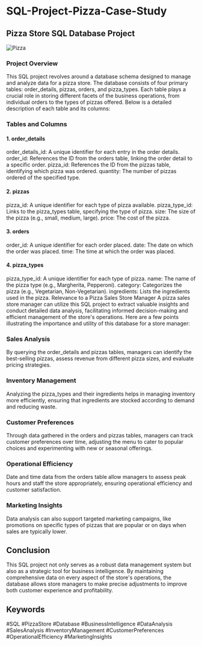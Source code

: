 # SQL-Project-Pizza-Case-Study
## Pizza Store SQL Database Project  
![Pizza](pizza.jpg)
### Project Overview
This SQL project revolves around a database schema designed to manage and analyze data for a pizza store. The database consists of four primary tables: order_details, pizzas, orders, and pizza_types. Each table plays a crucial role in storing different facets of the business operations, from individual orders to the types of pizzas offered. Below is a detailed description of each table and its columns:

### Tables and Columns
####  1. order_details
order_details_id: A unique identifier for each entry in the order details.
order_id: References the ID from the orders table, linking the order detail to a specific order.
pizza_id: References the ID from the pizzas table, identifying which pizza was ordered.
quantity: The number of pizzas ordered of the specified type.
#### 2. pizzas
pizza_id: A unique identifier for each type of pizza available.
pizza_type_id: Links to the pizza_types table, specifying the type of pizza.
size: The size of the pizza (e.g., small, medium, large).
price: The cost of the pizza.
#### 3. orders
order_id: A unique identifier for each order placed.
date: The date on which the order was placed.
time: The time at which the order was placed.
#### 4. pizza_types
pizza_type_id: A unique identifier for each type of pizza.
name: The name of the pizza type (e.g., Margherita, Pepperoni).
category: Categorizes the pizza (e.g., Vegetarian, Non-Vegetarian).
ingredients: Lists the ingredients used in the pizza.
Relevance to a Pizza Sales Store Manager
A pizza sales store manager can utilize this SQL project to extract valuable insights and conduct detailed data analysis, facilitating informed decision-making and efficient management of the store's operations. Here are a few points illustrating the importance and utility of this database for a store manager:

### Sales Analysis
By querying the order_details and pizzas tables, managers can identify the best-selling pizzas, assess revenue from different pizza sizes, and evaluate pricing strategies.

### Inventory Management
Analyzing the pizza_types and their ingredients helps in managing inventory more efficiently, ensuring that ingredients are stocked according to demand and reducing waste.

### Customer Preferences
Through data gathered in the orders and pizzas tables, managers can track customer preferences over time, adjusting the menu to cater to popular choices and experimenting with new or seasonal offerings.

### Operational Efficiency
Date and time data from the orders table allow managers to assess peak hours and staff the store appropriately, ensuring operational efficiency and customer satisfaction.

### Marketing Insights
Data analysis can also support targeted marketing campaigns, like promotions on specific types of pizzas that are popular or on days when sales are typically lower.

## Conclusion
This SQL project not only serves as a robust data management system but also as a strategic tool for business intelligence. By maintaining comprehensive data on every aspect of the store's operations, the database allows store managers to make precise adjustments to improve both customer experience and profitability.

## Keywords
#SQL
#PizzaStore
#Database
#BusinessIntelligence
#DataAnalysis
#SalesAnalysis
#InventoryManagement
#CustomerPreferences
#OperationalEfficiency
#MarketingInsights
